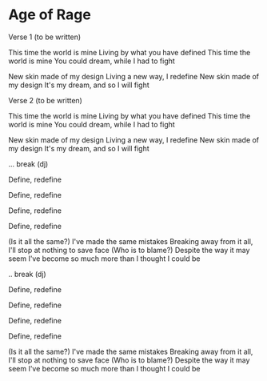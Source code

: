 Age of Rage
===========

Verse 1 (to be written)

This time the world is mine
Living by what you have defined
This time the world is mine
You could dream, while I had to fight

New skin made of my design
Living a new way, I redefine
New skin made of my design
It's my dream, and so I will fight

Verse 2 (to be written)

This time the world is mine
Living by what you have defined
This time the world is mine
You could dream, while I had to fight

New skin made of my design
Living a new way, I redefine
New skin made of my design
It's my dream, and so I will fight

... break (dj)

Define, redefine

Define, redefine

Define, redefine

Define, redefine

(Is it all the same?)
I've made the same mistakes
Breaking away from it all, I'll stop at nothing to save face
(Who is to blame?)
Despite the way it may seem
I've become so much more than I thought I could be

.. break (dj)

Define, redefine

Define, redefine

Define, redefine

Define, redefine

(Is it all the same?)
I've made the same mistakes
Breaking away from it all, I'll stop at nothing to save face
(Who is to blame?)
Despite the way it may seem
I've become so much more than I thought I could be